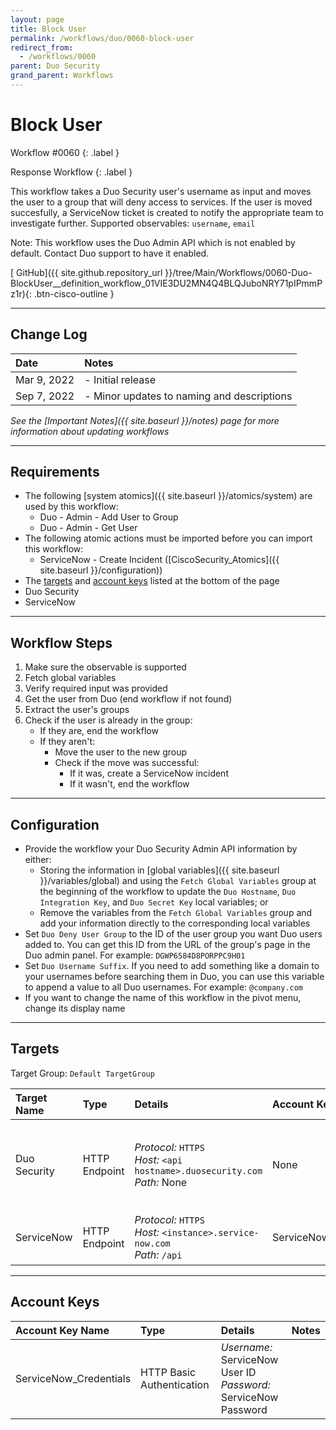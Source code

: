 ```yaml
---
layout: page
title: Block User
permalink: /workflows/duo/0060-block-user
redirect_from:
  - /workflows/0060
parent: Duo Security
grand_parent: Workflows
---
```


# Block User
<div markdown="1">
Workflow #0060
{: .label }

Response Workflow
{: .label }
</div>

This workflow takes a Duo Security user's username as input and moves the user to a group that will deny access to services. If the user is moved succesfully, a ServiceNow ticket is created to notify the appropriate team to investigate further. Supported observables: `username`, `email`

Note: This workflow uses the Duo Admin API which is not enabled by default. Contact Duo support to have it enabled.

[<i class="fab fa-github mr-1"></i> GitHub]({{ site.github.repository_url }}/tree/Main/Workflows/0060-Duo-BlockUser__definition_workflow_01VIE3DU2MN4Q4BLQJuboNRY71pIPmmPz1r){: .btn-cisco-outline }

---

## Change Log

| Date | Notes |
|:-----|:------|
| Mar 9, 2022 | - Initial release |
| Sep 7, 2022 | - Minor updates to naming and descriptions |

_See the [Important Notes]({{ site.baseurl }}/notes) page for more information about updating workflows_

---

## Requirements
* The following [system atomics]({{ site.baseurl }}/atomics/system) are used by this workflow:
	* Duo - Admin - Add User to Group
	* Duo - Admin - Get User
* The following atomic actions must be imported before you can import this workflow:
	* ServiceNow - Create Incident ([CiscoSecurity_Atomics]({{ site.baseurl }}/configuration))
* The [targets](#targets) and [account keys](#account-keys) listed at the bottom of the page
* Duo Security
* ServiceNow

---

## Workflow Steps
1. Make sure the observable is supported
1. Fetch global variables
1. Verify required input was provided
1. Get the user from Duo (end workflow if not found)
1. Extract the user's groups
1. Check if the user is already in the group:
	* If they are, end the workflow
	* If they aren't:
		* Move the user to the new group
		* Check if the move was successful:
			* If it was, create a ServiceNow incident
			* If it wasn't, end the workflow

---

## Configuration
* Provide the workflow your Duo Security Admin API information by either:
	* Storing the information in [global variables]({{ site.baseurl }}/variables/global) and using the `Fetch Global Variables` group at the beginning of the workflow to update the `Duo Hostname`, `Duo Integration Key`, and `Duo Secret Key` local variables; or
	* Remove the variables from the `Fetch Global Variables` group and add your information directly to the corresponding local variables
* Set `Duo Deny User Group` to the ID of the user group you want Duo users added to. You can get this ID from the URL of the group's page in the Duo admin panel. For example: `DGWP6584D8PORPPC9H01`
* Set `Duo Username Suffix`. If you need to add something like a domain to your usernames before searching them in Duo, you can use this variable to append a value to all Duo usernames. For example: `@company.com`
* If you want to change the name of this workflow in the pivot menu, change its display name

---

## Targets
Target Group: `Default TargetGroup`

| Target Name | Type | Details | Account Keys | Notes |
|:------------|:-----|:--------|:-------------|:------|
| Duo Security | HTTP Endpoint | _Protocol:_ `HTTPS`<br />_Host:_ `<api hostname>.duosecurity.com`<br />_Path:_ None | None | Be sure to use the API Hostname from your Duo integration |
| ServiceNow | HTTP Endpoint | _Protocol:_ `HTTPS`<br />_Host:_ `<instance>.service-now.com`<br />_Path:_ `/api` | ServiceNow_Credentials | Be sure to use your instance URL |

---

## Account Keys

| Account Key Name | Type | Details | Notes |
|:-----------------|:-----|:--------|:------|
| ServiceNow_Credentials | HTTP Basic Authentication | _Username:_ ServiceNow User ID<br />_Password:_ ServiceNow Password | |
